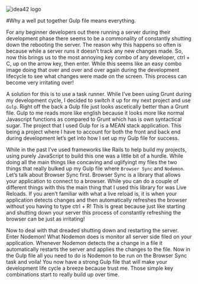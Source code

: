 ![idea42 logo](images/twitter-gulppost.jpg)

#Why a well put together Gulp file means everything.

For any beginner developers out there running a server during their development phase there seems to be a commonality of constantly shutting down the rebooting the server.  The reason why this happens so often is because while a server runs it doesn’t track any new changes made. So, now this brings us to the most annoying key combo of any developer, ctrl + C, up on the arrow key, then enter. While this seems like an easy combo image doing that over and over and over again during the development lifecycle to see what changes were made on the screen. This process can become very irritating over!

A solution for this is to use a task runner. While I’ve been using Grunt during my development cycle, I decided to switch it up for my next project and use `Gulp`. Right off the back a Gulp file just looks ascetically better than a Grunt  file. Gulp to me reads more like english because it looks more like normal Javascript functions as compared to Grunt which has is own syntactical sugar. The project that I used Gulp for is a MEAN stack application. This being a project where I have to account for both the front and back end during development let’s get into how I set up my Gulp file for success.

While in the past I’ve used frameworks like Rails to help build my projects, using purely JavaScript to build this one was a little bit of a hurdle. While doing all the main things like concaving and uglifyingt my files the two things that really bulked up my Gulp file where `Browser Sync` and `Nodemon`. Let’s talk about Browser Sync first. Browser Sync is a library that allows your application to connect to a browser. While you can do a couple of different things with this the main thing that I used this library for was Live Reloads. If you aren’t familiar with what a live reload is, it is when your application detects changes and then automatically refreshes the browser without you having to type ctrl + R! This is great because just like starting and shutting down your server this process of constantly refreshing the browser can be just as irritating!

Now to deal with that dreaded shutting down and restarting the server. Enter Nodemon! What Nodemon does is monitor all server side filed on your application. Whenever Nodemon detects the a change in a file it automatically restarts the server and applies the changes to the file. Now in the Gulp file all you need to do is Nodemon to be run on the Browser Sync task and voila! You now have a strong Gulp file that will make your development life cycle a breeze because trust me. Those simple key combinations start to really build up over time.
